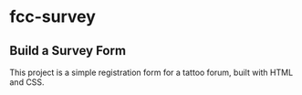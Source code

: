 # fcc-survey
## Build a Survey Form

This project is a simple registration form for a tattoo forum, built with HTML and CSS.
